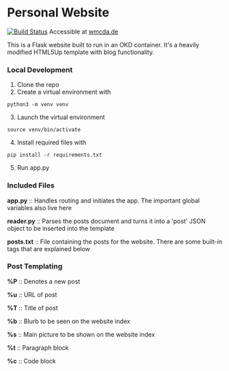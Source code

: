 # Personal Website
[![Build Status](https://travis-ci.org/wilsonmcdade/website.svg?branch=master)](https://travis-ci.org/wilsonmcdade/website)
Accessible at [wmcda.de](https://wmcda.de)

This is a Flask website built to run in an OKD container. It's a heavily modified HTML5Up template with blog functionality.

### Local Development

1. Clone the repo
2. Create a virtual environment with
~~~
python3 -m venv venv
~~~
3. Launch the virtual environment 
~~~
source venv/bin/activate
~~~
4. Install required files with
~~~
pip install -r requirements.txt
~~~
5. Run app.py

### Included Files
**app.py** :: Handles routing and initiates the app. The important global variables also live here

**reader.py** :: Parses the posts document and turns it into a 'post' JSON object to be inserted into the template

**posts.txt** :: File containing the posts for the website. There are some built-in tags that are explained below

### Post Templating

**%P** :: Denotes a new post

**%u** :: URL of post

**%T** :: Title of post

**%b** :: Blurb to be seen on the website index

**%s** :: Main picture to be shown on the website index

**%t** :: Paragraph block

**%c** :: Code block
